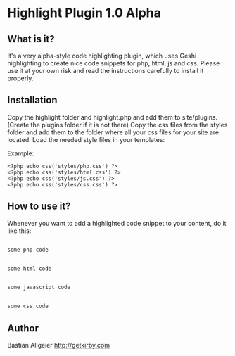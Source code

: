 # Highlight Plugin 1.0 Alpha

## What is it?

It's a very alpha-style code highlighting plugin, which uses Geshi highlighting to create nice code snippets for php, html, js and css. Please use it at your own risk and read the instructions carefully to install it properly. 

## Installation 

Copy the highlight folder and highlight.php and add them to site/plugins. (Create the plugins folder if it is not there) Copy the css files from the styles folder and add them to the folder where all your css files for your site are located. Load the needed style files in your templates:

Example:

	<?php echo css('styles/php.css') ?>
	<?php echo css('styles/html.css') ?>
	<?php echo css('styles/js.css') ?>
	<?php echo css('styles/css.css') ?>


## How to use it?

Whenever you want to add a highlighted code snippet to your content, do it like this: 

```php

some php code

```

```html

some html code 

```

```js

some javascript code

```

```css

some css code

```

	    
## Author
Bastian Allgeier
<http://getkirby.com>